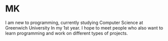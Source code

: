 # MK
I am new to programming, currently studying Computer Science at Greenwich University In my 1st year. I hope to meet people who also want to learn programming and work on different types of projects.
